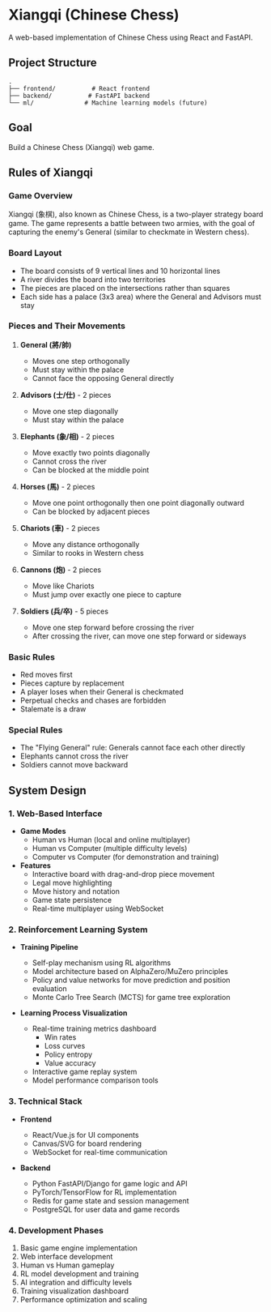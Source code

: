 # Xiangqi (Chinese Chess)

A web-based implementation of Chinese Chess using React and FastAPI.

## Project Structure

```
.
├── frontend/          # React frontend
├── backend/          # FastAPI backend
└── ml/              # Machine learning models (future)
```

## Goal
Build a Chinese Chess (Xiangqi) web game. 

## Rules of Xiangqi

### Game Overview
Xiangqi (象棋), also known as Chinese Chess, is a two-player strategy board game. The game represents a battle between two armies, with the goal of capturing the enemy's General (similar to checkmate in Western chess).

### Board Layout
- The board consists of 9 vertical lines and 10 horizontal lines
- A river divides the board into two territories
- The pieces are placed on the intersections rather than squares
- Each side has a palace (3x3 area) where the General and Advisors must stay

### Pieces and Their Movements
1. **General (將/帥)**
   - Moves one step orthogonally
   - Must stay within the palace
   - Cannot face the opposing General directly

2. **Advisors (士/仕)** - 2 pieces
   - Move one step diagonally
   - Must stay within the palace

3. **Elephants (象/相)** - 2 pieces
   - Move exactly two points diagonally
   - Cannot cross the river
   - Can be blocked at the middle point

4. **Horses (馬)** - 2 pieces
   - Move one point orthogonally then one point diagonally outward
   - Can be blocked by adjacent pieces

5. **Chariots (車)** - 2 pieces
   - Move any distance orthogonally
   - Similar to rooks in Western chess

6. **Cannons (炮)** - 2 pieces
   - Move like Chariots
   - Must jump over exactly one piece to capture

7. **Soldiers (兵/卒)** - 5 pieces
   - Move one step forward before crossing the river
   - After crossing the river, can move one step forward or sideways

### Basic Rules
- Red moves first
- Pieces capture by replacement
- A player loses when their General is checkmated
- Perpetual checks and chases are forbidden
- Stalemate is a draw

### Special Rules
- The "Flying General" rule: Generals cannot face each other directly
- Elephants cannot cross the river
- Soldiers cannot move backward


## System Design

### 1. Web-Based Interface
- **Game Modes**
  - Human vs Human (local and online multiplayer)
  - Human vs Computer (multiple difficulty levels)
  - Computer vs Computer (for demonstration and training)
- **Features**
  - Interactive board with drag-and-drop piece movement
  - Legal move highlighting
  - Move history and notation
  - Game state persistence
  - Real-time multiplayer using WebSocket

### 2. Reinforcement Learning System
- **Training Pipeline**
  - Self-play mechanism using RL algorithms
  - Model architecture based on AlphaZero/MuZero principles
  - Policy and value networks for move prediction and position evaluation
  - Monte Carlo Tree Search (MCTS) for game tree exploration

- **Learning Process Visualization**
  - Real-time training metrics dashboard
    - Win rates
    - Loss curves
    - Policy entropy
    - Value accuracy
  - Interactive game replay system
  - Model performance comparison tools

### 3. Technical Stack
- **Frontend**
  - React/Vue.js for UI components
  - Canvas/SVG for board rendering
  - WebSocket for real-time communication

- **Backend**
  - Python FastAPI/Django for game logic and API
  - PyTorch/TensorFlow for RL implementation
  - Redis for game state and session management
  - PostgreSQL for user data and game records

### 4. Development Phases
1. Basic game engine implementation
2. Web interface development
3. Human vs Human gameplay
4. RL model development and training
5. AI integration and difficulty levels
6. Training visualization dashboard
7. Performance optimization and scaling 